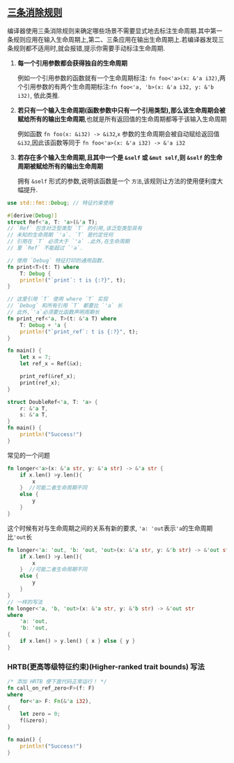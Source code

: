 ## [三条消除规则](https://course.rs/basic/lifetime.html#三条消除规则)

编译器使用三条消除规则来确定哪些场景不需要显式地去标注生命周期.其中第一条规则应用在输入生命周期上,第二、三条应用在输出生命周期上.若编译器发现三条规则都不适用时,就会报错,提示你需要手动标注生命周期.

1. **每一个引用参数都会获得独自的生命周期**

   例如一个引用参数的函数就有一个生命周期标注: `fn foo<'a>(x: &'a i32)`,两个引用参数的有两个生命周期标注:`fn foo<'a, 'b>(x: &'a i32, y: &'b i32)`, 依此类推.

2. **若只有一个输入生命周期(函数参数中只有一个引用类型),那么该生命周期会被赋给所有的输出生命周期**,也就是所有返回值的生命周期都等于该输入生命周期

   例如函数 `fn foo(x: &i32) -> &i32`,`x` 参数的生命周期会被自动赋给返回值 `&i32`,因此该函数等同于 `fn foo<'a>(x: &'a i32) -> &'a i32`

3. **若存在多个输入生命周期,且其中一个是 `&self` 或 `&mut self`,则 `&self` 的生命周期被赋给所有的输出生命周期**

   拥有 `&self` 形式的参数,说明该函数是一个 `方法`,该规则让方法的使用便利度大幅提升.

```rust
use std::fmt::Debug; // 特征约束使用

#[derive(Debug)]
struct Ref<'a, T: 'a>(&'a T);
// `Ref` 包含对泛型类型 `T` 的引用,该泛型类型具有
// 未知的生命周期 `'a`. `T` 是约定任何
// 引用在 `T` 必须大于 `'a` .此外,在生命周期
// 里 `Ref` 不能超过 `'a`.

// 使用 `Debug` 特征打印的通用函数.
fn print<T>(t: T) where
    T: Debug {
    println!("`print`: t is {:?}", t);
}

// 这里引用 `T` 使用 where `T` 实现
// `Debug` 和所有引用 `T` 都要比 `'a` 长
// 此外,`'a`必须要比函数声明周期长
fn print_ref<'a, T>(t: &'a T) where
    T: Debug + 'a {
    println!("`print_ref`: t is {:?}", t);
}

fn main() {
    let x = 7;
    let ref_x = Ref(&x);

    print_ref(&ref_x);
    print(ref_x);
}
```

```rust
struct DoubleRef<'a, T: 'a> {
    r: &'a T,
    s: &'a T,
}
fn main() {
    println!("Success!")
}
```

常见的一个问题

```rust
fn longer<'a>(x: &'a str, y: &'a str) -> &'a str {
    if x.len() >y.len(){
        x
    }  //可能二者生命周期不同
    else {
        y
    }
}
```

这个时候有对与生命周期之间的关系有新的要求,
`'a: 'out`表示`'a`的生命周期比`'out`长

```rust
fn longer<'a: 'out, 'b: 'out, 'out>(x: &'a str, y: &'b str) -> &'out str {
    if x.len() >y.len(){
        x
    }  //可能二者生命周期不同
    else {
        y
    }
}
// 一样的写法
fn longer<'a, 'b, 'out>(x: &'a str, y: &'b str) -> &'out str
where
    'a: 'out,
    'b: 'out,
{
    if x.len() > y.len() { x } else { y }
}
```

### HRTB(更高等级特征约束)(Higher-ranked trait bounds) 写法

```rust
/* 添加 HRTB 使下面代码正常运行！ */
fn call_on_ref_zero<F>(f: F)
where
    for<'a> F: Fn(&'a i32),
{
    let zero = 0;
    f(&zero);
}

fn main() {
    println!("Success!")
}
```
